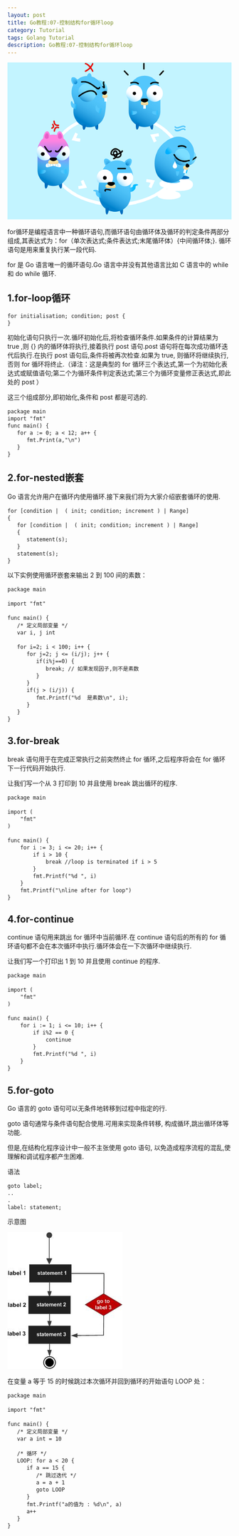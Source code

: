 ```yaml
---
layout: post
title: Go教程:07-控制结构for循环loop
category: Tutorial
tags: Golang Tutorial
description: Go教程:07-控制结构for循环loop
---
```



![Go教程:07-控制结构for循环loop](/assets/image/golang_for_loop.png#pic_center)

for循环是编程语言中一种循环语句,而循环语句由循环体及循环的判定条件两部分组成,其表达式为：for（单次表达式;条件表达式;末尾循环体）{中间循环体;}. 循环语句是用来重复执行某一段代码.

for 是 Go 语言唯一的循环语句.Go 语言中并没有其他语言比如 C 语言中的 while 和 do while 循环.

1.for-loop循环
------------

    for initialisation; condition; post {  
    }


初始化语句只执行一次.循环初始化后,将检查循环条件.如果条件的计算结果为 true ,则 {} 内的循环体将执行,接着执行 post 语句.post 语句将在每次成功循环迭代后执行.在执行 post 语句后,条件将被再次检查.如果为 true, 则循环将继续执行,否则 for 循环将终止.（译注：这是典型的 for 循环三个表达式,第一个为初始化表达式或赋值语句;第二个为循环条件判定表达式;第三个为循环变量修正表达式,即此处的 post ）

这三个组成部分,即初始化,条件和 post 都是可选的.

    package main  
    import "fmt"  
    func main() {  
       for a := 0; a < 12; a++ {  
          fmt.Print(a,"\n")  
       }  
    }  


2.for-nested嵌套
--------------

Go 语言允许用户在循环内使用循环.接下来我们将为大家介绍嵌套循环的使用.

    for [condition |  ( init; condition; increment ) | Range]
    {
       for [condition |  ( init; condition; increment ) | Range]
       {
          statement(s);
       }
       statement(s);
    }


以下实例使用循环嵌套来输出 2 到 100 间的素数：

    package main
    
    import "fmt"
    
    func main() {
       /* 定义局部变量 */
       var i, j int
    
       for i=2; i < 100; i++ {
          for j=2; j <= (i/j); j++ {
             if(i%j==0) {
                break; // 如果发现因子,则不是素数
             }
          }
          if(j > (i/j)) {
             fmt.Printf("%d  是素数\n", i);
          }
       }  
    }


3.for-break
-----------

break 语句用于在完成正常执行之前突然终止 for 循环,之后程序将会在 for 循环下一行代码开始执行.

让我们写一个从 3 打印到 10 并且使用 break 跳出循环的程序.

    package main
    
    import (  
        "fmt"
    )
    
    func main() {  
        for i := 3; i <= 20; i++ {
            if i > 10 {
                break //loop is terminated if i > 5
            }
            fmt.Printf("%d ", i)
        }
        fmt.Printf("\nline after for loop")
    }


4.for-continue
--------------

continue 语句用来跳出 for 循环中当前循环.在 continue 语句后的所有的 for 循环语句都不会在本次循环中执行.循环体会在一下次循环中继续执行.

让我们写一个打印出 1 到 10 并且使用 continue 的程序.

    package main
    
    import (  
        "fmt"
    )
    
    func main() {  
        for i := 1; i <= 10; i++ {
            if i%2 == 0 {
                continue
            }
            fmt.Printf("%d ", i)
        }
    }


5.for-goto
----------

Go 语言的 goto 语句可以无条件地转移到过程中指定的行.

goto 语句通常与条件语句配合使用.可用来实现条件转移, 构成循环,跳出循环体等功能.

但是,在结构化程序设计中一般不主张使用 goto 语句, 以免造成程序流程的混乱,使理解和调试程序都产生困难.

语法

    goto label;
    ..
    .
    label: statement;


示意图

![golang_goto](/assets/image/golang_goto.jpg#pic_center)

在变量 a 等于 15 的时候跳过本次循环并回到循环的开始语句 LOOP 处：

    package main
    
    import "fmt"
    
    func main() {
       /* 定义局部变量 */
       var a int = 10
    
       /* 循环 */
       LOOP: for a < 20 {
          if a == 15 {
             /* 跳过迭代 */
             a = a + 1
             goto LOOP
          }
          fmt.Printf("a的值为 : %d\n", a)
          a++     
       }  
    }
    
